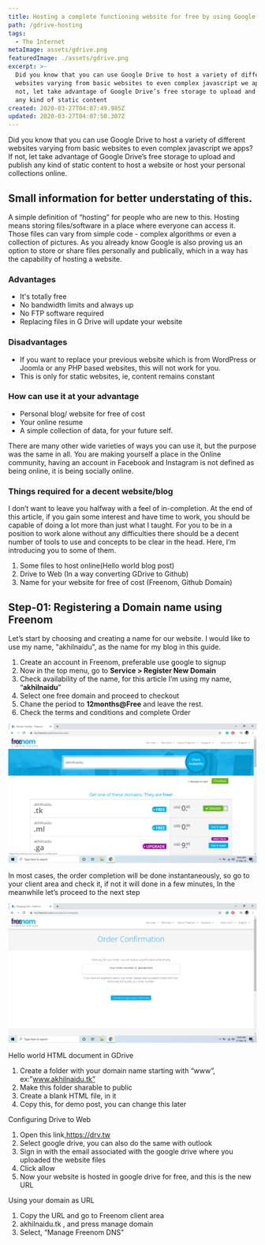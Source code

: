 ```yaml
---
title: Hosting a complete functioning website for free by using Google Drive
path: /gdrive-hosting
tags:
  - The Internet
metaImage: assets/gdrive.png
featuredImage: ./assets/gdrive.png
excerpt: >-
  Did you know that you can use Google Drive to host a variety of different
  websites varying from basic websites to even complex javascript we apps? If
  not, let take advantage of Google Drive’s free storage to upload and publish
  any kind of static content 
created: 2020-03-27T04:07:49.985Z
updated: 2020-03-27T04:07:50.307Z
---
```

<!--StartFragment-->

Did you know that you can use Google Drive to host a variety of different websites varying from basic websites to even complex javascript we apps? If not, let take advantage of Google Drive’s free storage to upload and publish any kind of static content to host a website or host your personal collections online.

## Small information for better understating of this.

A simple definition of “hosting” for people who are new to this. Hosting means storing files/software in a place where everyone can access it. Those files can vary from simple code - complex algorithms or even a collection of pictures. As you already know Google is also proving us an option to store or share files personally and publically, which in a way has the capability of hosting a website.

### Advantages

* It's totally free
* No bandwidth limits and always up
* No FTP software required
* Replacing files in G Drive will update your website

### Disadvantages

* If you want to replace your previous website which is from WordPress or Joomla or any PHP based websites, this will not work for you.
* This is only for static websites, ie, content remains constant

### How can use it at your advantage

* Personal blog/ website for free of cost
* Your online resume
* A simple collection of data, for your future self.

There are many other wide varieties of ways you can use it, but the purpose was the same in all. You are making yourself a place in the Online community, having an account in Facebook and Instagram is not defined as being online, it is being socially online.

### Things required for a decent website/blog

I don’t want to leave you halfway with a feel of in-completion. At the end of this article, if you gain some interest and have time to work, you should be capable of doing a lot more than just what I taught. For you to be in a position to work alone without any difficulties there should be a decent number of tools to use and concepts to be clear in the head. Here, I’m introducing you to some of them.

1. Some files to host online(Hello world blog post)
2. Drive to Web (In a way converting GDrive to Github)
3. Name for your website for free of cost (Freenom, Github Domain)

## Step-01: Registering a Domain name using Freenom

Let’s start by choosing and creating a name for our website. I would like to use my name, "akhilnaidu", as the name for my blog in this guide.

1. Create an account in Freenom, preferable use google to signup
2. Now in the top menu, go to **Service > Register New Domain**
3. Check availability of the name, for this article I’m using my name, “**akhilnaidu**”
4. Select one free domain and proceed to checkout
5. Chane the period to **12months@Free** and leave the rest.
6. Check the terms and conditions and complete Order

![checkout](assets/checkout.png "checkout")

In most cases, the order completion  will be done instantaneously, so go to your client area and check it, if not it will done in a few minutes, In the meanwhile let’s proceed to the next step

![](assets/order-confirmation.png)





Hello world HTML document in GDrive

1. Create a folder with your domain name starting with “www”, ex:”www.akhilnaidu.tk”
2. Make this folder sharable to public
3. Create a blank HTML file, in it
4. Copy this, for demo post, you can change this later

Configuring Drive to Web

1. Open this link,<https://drv.tw>
2. Select google drive, you can also do the same with outlook
3. Sign in with the email associated with the google drive where you uploaded the website files
4. Click allow
5. Now your website is hosted in google drive for free, and this is the new URL

Using your domain as URL

1. Copy the URL and go to Freenom client area
2. akhilnaidu.tk , and press manage domain
3. Select, “Manage Freenom DNS”

<!--EndFragment-->